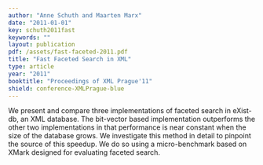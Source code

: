 ```yaml
---
author: "Anne Schuth and Maarten Marx"
date: "2011-01-01"
key: schuth2011fast
keywords: ""
layout: publication
pdf: /assets/fast-faceted-2011.pdf
title: "Fast Faceted Search in XML"
type: article
year: "2011"
booktitle: "Proceedings of XML Prague'11"
shield: conference-XMLPrague-blue
---
```


We present and compare three implementations of faceted search in eXist-db, an XML database. The bit-vector based
implementation outperforms the other two implementations in that performance is near constant when the size of the
database grows. We investigate this method in detail to pinpoint the source of this speedup. We do so using a
micro-benchmark based on XMark designed for evaluating faceted search.

